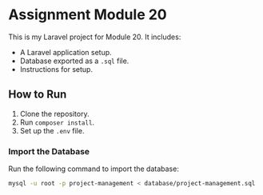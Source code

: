 # Assignment Module 20

This is my Laravel project for Module 20. It includes:
- A Laravel application setup.
- Database exported as a `.sql` file.
- Instructions for setup.

## How to Run
1. Clone the repository.
2. Run `composer install`.
3. Set up the `.env` file.

### Import the Database
Run the following command to import the database:
```bash
mysql -u root -p project-management < database/project-management.sql
